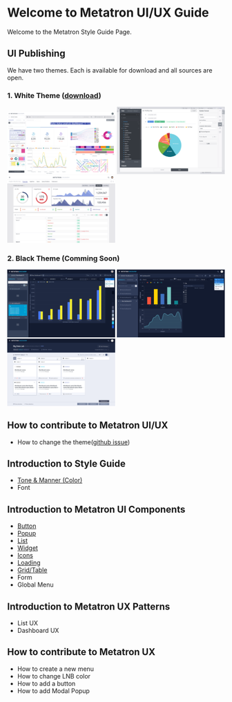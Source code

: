 Welcome to Metatron UI/UX Guide
==================================
Welcome to the Metatron Style Guide Page. 

UI Publishing
---
We have two themes. Each is available for download and all sources are open.

### 1. White Theme ([download](https://metatron-app.github.io/metatron-style-library/publishing/html/@index.html))
<p float="left">
<img width="250px" src="/docs/guide/img/white01.png" alt="Dark" title="Dark Thema">
<img width="250px" src="/docs/guide/img/white02.png" alt="Dark" title="Dark Thema">
<img width="250px" src="/docs/guide/img/white03.png" alt="Dark" title="Dark Thema">
</p>


### 2. Black Theme (Comming Soon)
<p float="left">
<img width="250px" src="/docs/guide/img/black01.png" alt="Dark" title="Dark Thema">
<img width="250px" src="/docs/guide/img/black02.png" alt="Dark" title="Dark Thema">
<img width="250px" src="/docs/guide/img/black03.png" alt="Dark" title="Dark Thema">
</p>



How to contribute to Metatron UI/UX
---
- How to change the theme([github issue](https://github.com/metatron-app/metatron-discovery/issues/2388))

Introduction to Style Guide
---
- [Tone & Manner (Color)](https://metatron-app.github.io/metatron-style-library/guide/part00/tonandmanner.html)
- Font

Introduction to Metatron UI Components
---
- [Button](https://metatron-app.github.io/metatron-style-library/guide/part01/button.html)
- [Popup](https://metatron-app.github.io/metatron-style-library/guide/part01/popup.html)
- [List](https://metatron-app.github.io/metatron-style-library/guide/part01/list.html)
- [Widget](https://metatron-app.github.io/metatron-style-library/guide/part01/widget.html)
- [Icons](https://metatron-app.github.io/metatron-style-library/guide/part01/icons.html)
- [Loading](https://metatron-app.github.io/metatron-style-library/guide/part01/loading.html)
- [Grid/Table](/docs/guide/part01/grid.html)
- Form
- Global Menu

Introduction to Metatron UX Patterns
---
- List UX
- Dashboard UX

How to contribute to Metatron UX
---
- How to create a new menu
- How to change LNB color
- How to add a button
- How to add Modal Popup